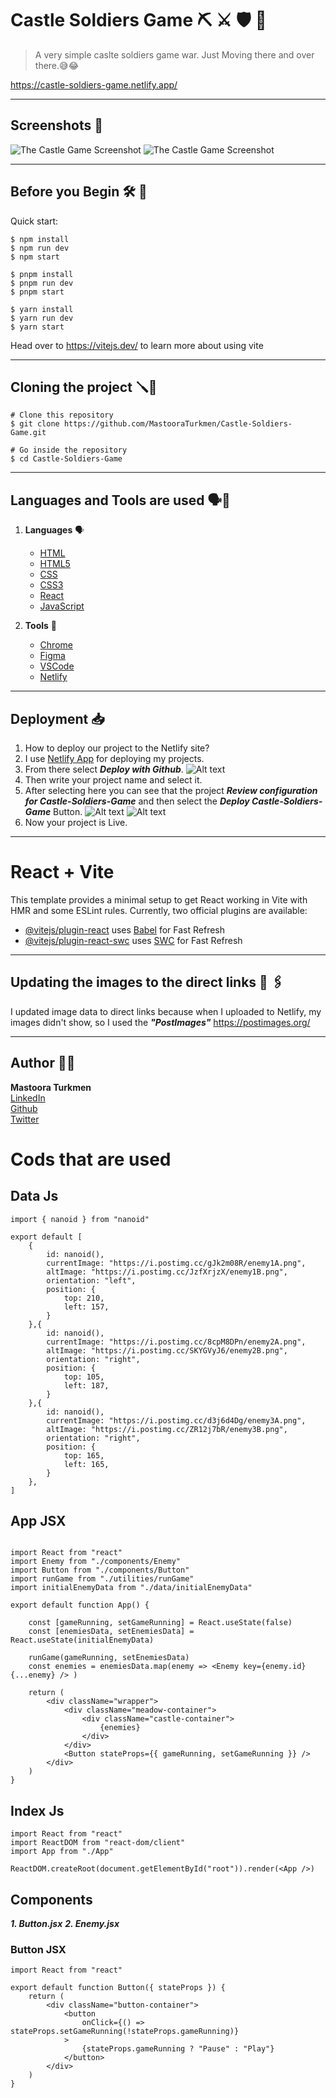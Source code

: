 # Castle Soldiers Game ⛏ ⚔️ 🛡 🤺

> A very simple caslte soldiers game war. Just Moving there and over there.😅😂

https://castle-soldiers-game.netlify.app/



------


## Screenshots 📸

![The Castle Game Screenshot](./screenshots/screenshot.png)
![The Castle Game Screenshot](./screenshots/screenshot-1.png)


--------

## Before you Begin 🛠 🔨

Quick start:

````
$ npm install
$ npm run dev
$ npm start
````

````
$ pnpm install
$ pnpm run dev
$ pnpm start
````

````
$ yarn install
$ yarn run dev
$ yarn start
````

Head over to https://vitejs.dev/ to learn more about using vite

-------

## Cloning the project 🪛🔨

````
# Clone this repository
$ git clone https://github.com/MastooraTurkmen/Castle-Soldiers-Game.git

# Go inside the repository
$ cd Castle-Soldiers-Game
````

------

## Languages and Tools are used 🗣️🔧

1. **Languages** 🗣️

    + [HTML](https://github.com/topics/html)
    + [HTML5](https://github.com/topics/html5)
    + [CSS](https://github.com/topics/css)
    + [CSS3](https://github.com/topics/css3)
    + [React](https://github.com/topics/react)
    + [JavaScript](https://github.com/topics/javascript)

2. **Tools** 🔧

    + [Chrome](https://github.com/topics/chrome)
    + [Figma](https://github.com/topics/figma)
    + [VSCode](https://github.com/topics/vscode)
    + [Netlify](https://github.com/topics/netlify)

------


## Deployment 📥

1. How to deploy our project to the Netlify site?
2. I use [Netlify App](https://app.netlify.com/) for deploying my projects.
4. From there select **_Deploy with Github_**.
   ![Alt text](./netlify-images/netlify-1.png)
5. Then write your project name and select it.
6. After selecting here you can see that the project **_Review configuration for Castle-Soldiers-Game_** and then select the **_Deploy Castle-Soldiers-Game_** Button.
  ![Alt text](./netlify-images/netlify.png)
  ![Alt text](./netlify-images/netlify-2.png)
7. Now your project is Live.


------

# React + Vite

This template provides a minimal setup to get React working in Vite with HMR and some ESLint rules.
Currently, two official plugins are available:

- [@vitejs/plugin-react](https://github.com/vitejs/vite-plugin-react/blob/main/packages/plugin-react/README.md) uses [Babel](https://babeljs.io/) for Fast Refresh
- [@vitejs/plugin-react-swc](https://github.com/vitejs/vite-plugin-react-swc) uses [SWC](https://swc.rs/) for Fast Refresh


-----


## Updating the images to the direct links 🔗 🖇

I updated image data to direct links because when I uploaded to Netlify, my images didn't show,
so I used the ***"PostImages"*** https://postimages.org/




------

## Author 👩‍💻

**Mastoora Turkmen**  
[LinkedIn](https://www.linkedin.com/in/mastoora-turkmen/) 
<br>
[Github](https://github.com/MastooraTurkmen/) 
<br>
[Twitter](https://twitter.com/MastooraJ22)
<br>



# Cods that are used

## Data Js

```
import { nanoid } from "nanoid"

export default [
	{
		id: nanoid(),
		currentImage: "https://i.postimg.cc/gJk2m08R/enemy1A.png",
		altImage: "https://i.postimg.cc/JzfXrjzX/enemy1B.png",
		orientation: "left",
		position: {
			top: 210,
			left: 157,
		}
	},{
		id: nanoid(),
		currentImage: "https://i.postimg.cc/8cpM8DPn/enemy2A.png",
		altImage: "https://i.postimg.cc/SKYGVyJ6/enemy2B.png",
		orientation: "right",
		position: {
			top: 105,
			left: 187,
		}
	},{
		id: nanoid(),
		currentImage: "https://i.postimg.cc/d3j6d4Dg/enemy3A.png",
		altImage: "https://i.postimg.cc/ZR12j7bR/enemy3B.png",
		orientation: "right",
		position: {
			top: 165,
			left: 165,
		}
	},
]

```

## App JSX

```

import React from "react"
import Enemy from "./components/Enemy"
import Button from "./components/Button"
import runGame from "./utilities/runGame"
import initialEnemyData from "./data/initialEnemyData"

export default function App() {
	
	const [gameRunning, setGameRunning] = React.useState(false)
	const [enemiesData, setEnemiesData] = React.useState(initialEnemyData)
   
    runGame(gameRunning, setEnemiesData)
	const enemies = enemiesData.map(enemy => <Enemy key={enemy.id} {...enemy} /> )
	
	return (
		<div className="wrapper">
			<div className="meadow-container">
				<div className="castle-container">
					{enemies}
				</div>
			</div>
			<Button stateProps={{ gameRunning, setGameRunning }} />
		</div>
	)
}

```


## Index Js

```
import React from "react"
import ReactDOM from "react-dom/client"
import App from "./App"

ReactDOM.createRoot(document.getElementById("root")).render(<App />)

```


## Components

***1. Button.jsx***
***2. Enemy.jsx***


### Button JSX

```
import React from "react"

export default function Button({ stateProps }) {
	return (
		<div className="button-container">
			<button
				onClick={() => stateProps.setGameRunning(!stateProps.gameRunning)}
			>
				{stateProps.gameRunning ? "Pause" : "Play"}
			</button>
		</div>
	)
}
```